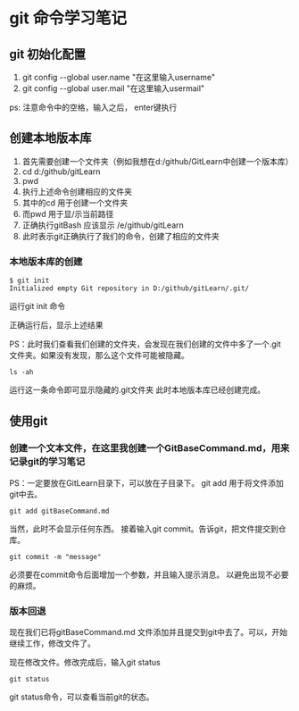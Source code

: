 # git 命令学习笔记
## git 初始化配置
1. git config --global user.name "在这里输入username"
2. git config --global user.mail "在这里输入usermail"

ps: 注意命令中的空格，输入之后， enter键执行

## 创建本地版本库
1. 首先需要创建一个文件夹（例如我想在d:/github/GitLearn中创建一个版本库）
2. cd d:/github/gitLearn
3. pwd
4. 执行上述命令创建相应的文件夹
5. 其中的cd 用于创建一个文件夹
6. 而pwd 用于显/示当前路径
7. 正确执行gitBash 应该显示 /e/github/gitLearn
8. 此时表示git正确执行了我们的命令，创建了相应的文件夹

### 本地版本库的创建
```git
$ git init
Initialized empty Git repository in D:/github/gitLearn/.git/
```
运行git init 命令

正确运行后，显示上述结果

PS：此时我们查看我们创建的文件夹，会发现在我们创建的文件中多了一个.git 文件夹。如果没有发现，那么这个文件可能被隐藏。
```
ls -ah
```
运行这一条命令即可显示隐藏的.git文件夹
此时本地版本库已经创建完成。

## 使用git
### 创建一个文本文件，在这里我创建一个GitBaseCommand.md，用来记录git的学习笔记
PS：一定要放在GitLearn目录下，可以放在子目录下。
git add 用于将文件添加git中去。
```
git add gitBaseCommand.md
```
当然，此时不会显示任何东西。
接着输入git commit。告诉git，把文件提交到仓库。
```
git commit -m "message"
```
必须要在commit命令后面增加一个参数，并且输入提示消息。
以避免出现不必要的麻烦。
### 版本回退
现在我们已将gitBaseCommand.md 文件添加并且提交到git中去了。可以，开始继续工作，修改文件了。

现在修改文件。修改完成后，输入git status
```
git status
```
git status命令，可以查看当前git的状态。
